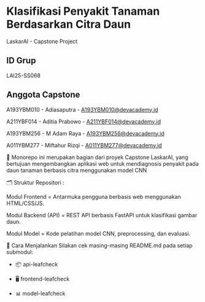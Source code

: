 # Klasifikasi Penyakit Tanaman Berdasarkan Citra Daun
LaskarAI - Capstone Project

## ID Grup
LAI25-SS068

## Anggota Capstone
A193YBM010 - Adiasaputra - A193YBM010@devacademy.id

A211YBF014 - Aditia Prabowo	- A211YBF014@devacademy.id

A193YBM256 - M Adam Raya - A193YBM256@devacademy.id

A011YBM277 - Miftahur Rizqi	- A011YBM277@devacademy.id

📁 Monorepo ini merupakan bagian dari proyek Capstone LaskarAI, yang bertujuan mengembangkan aplikasi web untuk mendiagnosis penyakit pada daun tanaman berbasis citra menggunakan model CNN

🗂️ Struktur Repositori :

Modul Frontend = 	Antarmuka pengguna berbasis web menggunakan HTML/CSS/JS.

Modul Backend (API)	 = REST API berbasis FastAPI untuk klasifikasi gambar daun.

Modul Model = Kode pelatihan model CNN, preprocessing, dan evaluasi.

🚀 Cara Menjalankan
Silakan cek masing-masing README.md pada setiap submodul:

- 📦 api-leafcheck

- 🖥️ frontend-leafcheck

- 📊 model-leafcheck

